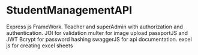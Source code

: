# StudentManagementAPI
Express js FrameWork. 
Teacher and superAdmin with authorization and authentication.
JOI for validation
multer for image upload
passportJS and JWT 
Bcrypt for password hashing
swaggerJS for api documentation.
excel js for creating excel sheets
